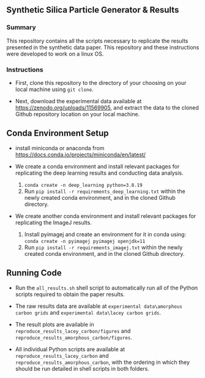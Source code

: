 ## Synthetic Silica Particle Generator & Results

### Summary

This repository contains all the scripts necessary to replicate the results presented in the synthetic data paper. This repository and these instructions were developed to work on a linux OS.

### Instructions

- First, clone this repository to the directory of your choosing on your local machine using ```git clone```.

- Next, download the experimental data available at https://zenodo.org/uploads/11569905, and extract the data to the cloned Github repository location on your local machine.
  
## Conda Environment Setup

- install miniconda or anaconda from https://docs.conda.io/projects/miniconda/en/latest/

- We create a conda environment and install relevant packages for replicating the deep learning results and conducting data analysis.
    1. ```conda create -n deep_learning python=3.8.19```
    2. Run ```pip install -r requirements_deep_learning.txt``` within the newly created conda environment, and in the cloned Github directory.
  
- We create another conda environment and install relevant packages for replicating the ImageJ results.
    1. Install pyimagej and create an environment for it in conda using: ```conda create -n pyimagej pyimagej openjdk=11```
    2. Run ```pip install -r requirements_imagej.txt``` within the newly created conda environment, and in the cloned Github directory.

## Running Code

- Run the ```all_results.sh``` shell script to automatically run all of the Python scripts required to obtain the paper results.
- The raw results data are available at ```experimental data\amorphous carbon grids``` and ```experimental data\lacey carbon grids```.
- The result plots are available in ```reproduce_results_lacey_carbon/figures``` and ```reproduce_results_amorphous_carbon/figures```.

- All individual Python scripts are available at ```reproduce_results_lacey_carbon``` and ```reproduce_results_amorphous_carbon```, with the ordering in which they should be run detailed in shell scripts in both folders.
